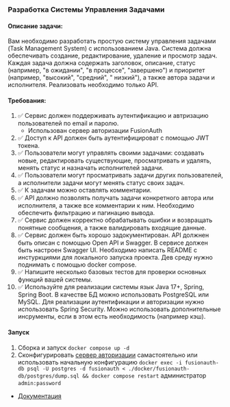 ### Разработка Системы Управления Задачами

#### Описание задачи:

Вам необходимо разработать простую систему управления задачами (Task Management System) с использованием Java. Система
должна обеспечивать создание, редактирование, удаление и просмотр задач. Каждая задача должна содержать заголовок,
описание, статус (например, "в ожидании", "в процессе", "завершено") и приоритет (например, "высокий", "средний", "
низкий"), а также автора задачи и исполнителя. Реализовать необходимо только API.

#### Требования:

1. ✅ Сервис должен поддерживать аутентификацию и автризацию пользователей по email и паролю.
    - Использован сервер авторизации FusionAuth
2. ✅ Доступ к API должен быть аутентифицироват с помощью JWT токена.
3. ✅ Пользователи могут управлять своими задачами: создавать новые, редактировать существующие, просматривать и удалять,
   менять статус и назначать исполнителей задачи.
4. ✅ Пользователи могут просматривать задачи других пользователей, а исполнители задачи могут менять статус своих задач.
5. ✅ К задачам можно оставлять комментарии.
6. ✅ API должно позволять получать задачи конкретного автора или исполнителя, а также все комментарии к ним. Необходимо
   обеспечить фильтрацию и пагинацию вывода.
7. ✅ Сервис должен корректно обрабатывать ошибки и возвращать понятные сообщения, а также валидировать входящие данные.
8. ✅ Сервис должен быть хорошо задокументирован. API должнен быть описан с помощью Open API и Swagger. В сервисе должен
   быть настроен Swagger UI. Необходимо написать README с инстуркциями для локального запуска проекта. Дев среду нужно
   поднимать с помощью docker compose.
9. ✅ Напишите несколько базовых тестов для проверки основных функций вашей системы.
10. ✅ Используйте для реализации системы язык Java 17+, Spring, Spring Boot. В качестве БД можно использовать PostgreSQL
    или MySQL. Для реализации аутентификации и авторизации нужно использовать Spring Security. Можно использовать
    дополнительные инсрументы, если в этом есть необходимость (например кэш).

#### Запуск

1. Сборка и запуск `docker compose up -d`
2. Сконфигурировать [сервер авторизации](http://localhost:9011/admin) самастoятельно или использовать начальную конфигурацию
   `docker exec -i fusionauth-db psql -U postgres -d fusionauth < ./docker/fusionauth-db/postgres/dump.sql && docker compose restart`
   администратор `admin:password`

- [Документация](http://localhost:8080/swagger-ui.html)
